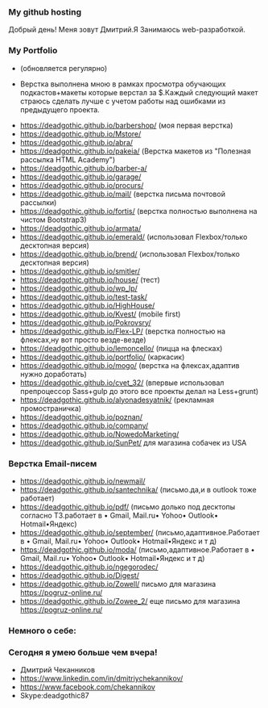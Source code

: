 ### My github hosting ###
Добрый день!
Меня зовут Дмитрий.Я Занимаюсь web-разработкой.



### My Portfolio ###
- (обновляется регулярно)
* Верстка выполнена мною в рамках просмотра обучающих подкастов+макеты которые верстал за $.Каждый следующий макет страюсь сделать лучше с учетом работы над ошибками  из предыдущего проекта.
- https://deadgothic.github.io/barbershop/ (моя первая верстка)
- https://deadgothic.github.io/Mstore/
- https://deadgothic.github.io/abra/
- https://deadgothic.github.io/pakeia/ (Верстка макетов из "Полезная рассылка HTML Academy")
- https://deadgothic.github.io/barber-a/
- https://deadgothic.github.io/garage/
- https://deadgothic.github.io/procurs/
- https://deadgothic.github.io/mail/ (верстка письма почтовой рассылки)
- https://deadgothic.github.io/fortis/ (верстка полностью выполнена на чистом Bootstrap3)
- https://deadgothic.github.io/armata/
- https://deadgothic.github.io/emerald/ (использовал Flexbox/только десктопная версия)
- https://deadgothic.github.io/brend/   (использовал Flexbox/только десктопная версия)
- https://deadgothic.github.io/smitler/ 
- https://deadgothic.github.io/house/ (тест)
- https://deadgothic.github.io/wp_lp/ 
- https://deadgothic.github.io/test-task/ 
- https://deadgothic.github.io/HighHouse/ 
- https://deadgothic.github.io/Kvest/ (mobile first)
- https://deadgothic.github.io/Pokrovsry/
- https://deadgothic.github.io/Flex-LP/ (верстка полностью на флексах,ну вот просто везде-везде)
- https://deadgothic.github.io/lemoncello/ (пицца на флесках)
- https://deadgothic.github.io/portfolio/ (каркасик)
- https://deadgothic.github.io/mogo/ (верстка на флексах,адаптив нужно доработать)
- https://deadgothic.github.io/cvet_32/ (впервые использовал препроцессор Sass+gulp до этого все проекты делал на Less+grunt)
- https://deadgothic.github.io/alyonadesyatnik/ (рекламная промостраничка)
- https://deadgothic.github.io/poznan/
- https://deadgothic.github.io/company/
- https://deadgothic.github.io/NowedoMarketing/
- https://deadgothic.github.io/SunPet/  для магазина собачек из USA


### Верстка Email-писем ###
- https://deadgothic.github.io/newmail/ 
- https://deadgothic.github.io/santechnika/ (письмо.да,и в outlook тоже работает)
- https://deadgothic.github.io/pdf/ (письмо долько под десктопы согласно ТЗ.работает в • Gmail, Mail.ru• Yohoo• Outlook• Hotmail•Яндекс)
- https://deadgothic.github.io/september/ (письмо,адаптивное.Работает в • Gmail, Mail.ru• Yohoo• Outlook• Hotmail•Яндекс и т д)
- https://deadgothic.github.io/moda/  (письмо,адаптивное.Работает в • Gmail, Mail.ru• Yohoo• Outlook• Hotmail•Яндекс и т д)
- https://deadgothic.github.io/ngegorodec/
- https://deadgothic.github.io/Digest/
- https://deadgothic.github.io/Zowell/ письмо для магазина https://pogruz-online.ru/
- https://deadgothic.github.io/Zowee_2/ еще письмо для магазина https://pogruz-online.ru/
	



### Немного о себе: ###
### Сегодня я умею больше чем вчера! ###
* Дмитрий Чеканников
* https://www.linkedin.com/in/dmitriychekannikov/
* https://www.facebook.com/chekannikov
* Skype:deadgothic87


